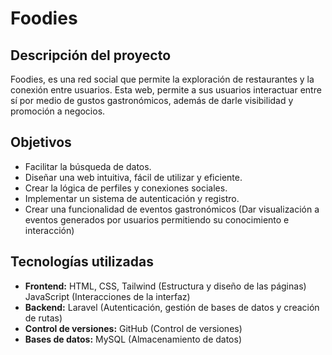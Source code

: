 # Foodies 

## Descripción del proyecto 

Foodies, es una red social que permite la exploración de restaurantes y la conexión entre usuarios. Esta web, permite a sus usuarios interactuar entre sí por medio de gustos gastronómicos, además de darle visibilidad y promoción a negocios. 


## Objetivos

* Facilitar la búsqueda de datos. 
* Diseñar una web intuitiva, fácil de utilizar y eficiente.
* Crear la lógica de perfiles y conexiones sociales. 
* Implementar un sistema de autenticación y registro.
* Crear una funcionalidad de eventos gastronómicos (Dar visualización a eventos generados por usuarios permitiendo su conocimiento e interacción)

## Tecnologías utilizadas

* **Frontend:** HTML, CSS, Tailwind (Estructura y diseño de las páginas)
JavaScript (Interacciones de la interfaz)
* **Backend:** Laravel (Autenticación, gestión de bases de datos y creación de rutas)
* **Control de versiones:** GitHub (Control de versiones)
* **Bases de datos:** MySQL (Almacenamiento de datos)




